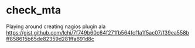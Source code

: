 # check_mta

Playing around creating nagios plugin ala
https://gist.github.com/lchi/7f749b60c64f271fb564fcf1a1f5ac07/f39ea558bff858615b65de82359d281ffa691d8c

